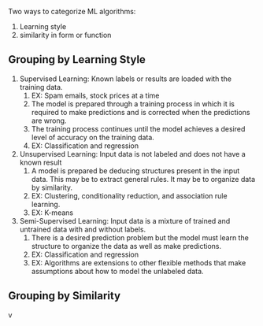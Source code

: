 Two ways to categorize ML algorithms:
1. Learning style
2. similarity in form or function

## Grouping by Learning Style
1. Supervised Learning: Known labels or results are loaded with the training data. 
	1. EX: Spam emails, stock prices at a time
	2. The model is prepared through a training process in which it is required to make predictions and is corrected when the predictions are wrong.
	3. The training process continues until the model achieves a desired level of accuracy on the training data.
	4. EX: Classification and regression
2. Unsupervised Learning: Input data is not labeled and does not have a known result
	1. A model is prepared be deducing structures present in the input data. This may be to extract general rules. It may be to organize data by similarity.
	2. EX: Clustering, conditionality reduction, and association rule learning.
	3. EX: K-means
3. Semi-Supervised Learning: Input data is a mixture of trained and untrained data with and without labels.
	1. There is a desired prediction problem but the model must learn the structure to organize the data as well as make predictions.
	2. EX: Classification and regression
	3. EX: Algorithms are extensions to other flexible methods that make assumptions about how to model the unlabeled data. 

## Grouping by Similarity
 v